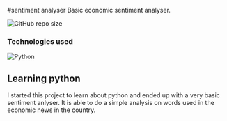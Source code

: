 #sentiment analyser
Basic economic sentiment analyser.

<img alt="GitHub repo size" src="https://img.shields.io/github/repo-size/FrederikGJ/sentiment_analyser?logo=GitHub&style=flat-square">

### Technologies used
![Python](https://img.shields.io/badge/Python-%233776AB?style=flat-square&logo=python&logoColor=white)

## Learning python
I started this project to learn about python and ended up with a very basic sentiment anlyser. 
It is able to do a simple analysis on words used in the economic news in the country. 

